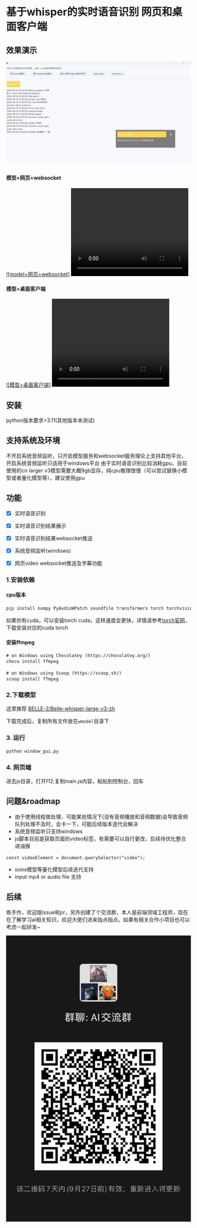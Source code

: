 # 基于whisper的实时语音识别 网页和桌面客户端


## 效果演示

![image](./docs/screen.png)



#### 模型+网页+websocket
[![model+网页+websocket]](./docs/webandws.mp4)
<video width="320" height="240" controls>
  <source src="./docs/webandws.mp4" type="video/mp4">
  Your browser does not support the video tag.
</video>

#### 模型+桌面客户端
[![模型+桌面客户端]](./docs/win_audio.mp4)
<video width="320" height="240" controls>
  <source src="./docs/win_audio.mp4" type="video/mp4">
  Your browser does not support the video tag.
</video>




## 安装

python版本要求>3.11(其他版本未测试)



## 支持系统及环境

不开启系统音频监听，只开启模型服务和websocket服务理论上支持其他平台，开启系统音频监听只适用于windows平台
由于实时语音识别比较消耗gpu，目前使用的cn larger v3模型需要大概9gb显存，纯cpu推理很慢（可以尝试替换小模型或者量化模型等），建议使用gpu

## 功能

- [x] 实时语音识别
- [x] 实时语音识别结果展示
- [x] 实时语音识别结果websocket推送
- [x] 系统音频监听(windows)
- [x] 网页video websocket推送及字幕功能



### 1.安装依赖


#### cpu版本
```bash
pip install numpy PyAudioWPatch soundfile transformers torch torchvision torchaudio scipy pydub transformers websockets datasets flet
```

如果你有cuda，可以安装torch cuda，这样速度会更快，详情请参考[torch官网](https://pytorch.org/get-started/locally/)，下载安装对应的cuda torch

#### 安装ffmpeg
```
# on Windows using Chocolatey (https://chocolatey.org/)
choco install ffmpeg

# on Windows using Scoop (https://scoop.sh/)
scoop install ffmpeg
```

### 2.下载模型

这里推荐 [BELLE-2/Belle-whisper-large-v3-zh](https://huggingface.co/BELLE-2/Belle-whisper-large-v3-zh/tree/main)


下载完成后，复制所有文件放在`wmodel`目录下

### 3. 运行

```bash
python window_gui.py
```


### 4. 网页端

进去js目录，打开f12,复制main.js内容，粘贴到控制台，回车

## 问题&roadmap

- 由于使用线程做处理，可能某些情况下(没有音频播放和音频数据)会导致音频队列处理不及时，会卡一下，可能后续版本迭代会解决
- 系统音频监听只支持windows
- js脚本目前是获取页面的video标签，有需要可以自行更改，后续待优化整合进油猴
```
const videoElement = document.querySelector("video");
```
- oonx模型等量化模型后续迭代支持
- input mp4 or audio file 支持

## 后续

练手作，欢迎提issue和pr，另外创建了个交流群，本人是前端领域工程师，现在在了解学习ai相关知识，欢迎大佬们进来指点指点。如果有相关合作小项目也可以考虑一起研发~

![image](./docs/wechat_group.jpg)

